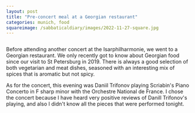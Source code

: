 ```yaml
---
layout: post
title: "Pre-concert meal at a Georgian restaurant"
categories: munich, food
squareimage: /sabbaticaldiary/images/2022-11-27-square.jpg
---
```

<img src="/sabbaticaldiary/images/2022-11-27.jpg" alt="" class="center">

Before attending another concert at the Isarphilharmonie, we went to a Georgian restaurant. We only recently got to know about Georgian food since our visit to St Petersburg in 2019. There is always a good selection of both vegetarian and meat dishes, seasoned with an interesting mix of spices that is aromatic but not spicy.

As for the concert, this evening was Daniil Trifonov playing Scriabin's Piano Concerto in F sharp minor with the Orchestre National de France. I chose the concert because I have heard very positive reviews of Danill Trifonov's playing, and also I didn't know all the pieces that were performed tonight.